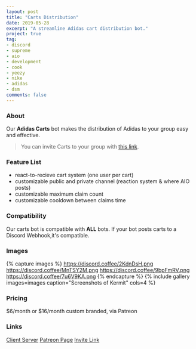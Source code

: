 ```yaml
---
layout: post
title: "Carts Distribution"
date: 2019-05-28
excerpt: "A streamline Adidas cart distribution bot."
project: true
tag:
- discord
- supreme
- aio
- development
- cook 
- yeezy 
- nike 
- adidas
- dsm
comments: false
---
```


### About
Our **Adidas Carts** bot makes the distribution of Adidas to your group easy and effective. 

> You can invite Carts to your group with [this link](https://discordapp.com/api/oauth2/authorize?client_id=595775542569992192&permissions=8&scope=bot).

### Feature List
* react-to-recieve cart system (one user per cart)
* customizable public and private channel (reaction system & where AIO posts)
* customizable maximum claim count
* customizable cooldown between claims time

### Compatibility
Our carts bot is compatible with **ALL** bots. If your bot posts carts to a Discord Webhook,it's compatible.


### Images
{% capture images %}
	https://discord.coffee/2KdnDsH.png
	https://discord.coffee/MnTSY2M.png
	https://discord.coffee/9bpFmRV.png
	https://discord.coffee/7u6V9KA.png
{% endcapture %}
{% include gallery images=images caption="Screenshots of Kermit" cols=4 %}

### Pricing
$6/month or $16/month custom branded, via Patreon


### Links
[Client Server](https://discord.sycer.dev/)
[Patreon Page](https://patreon.com/carts)
[Invite Link](https://discordapp.com/api/oauth2/authorize?client_id=595775542569992192&permissions=604499152&scope=bot)


